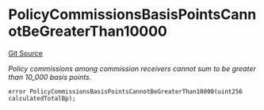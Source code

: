 # PolicyCommissionsBasisPointsCannotBeGreaterThan10000
[Git Source](https://github.com/nayms/contracts-v3/blob/08976c385ed293c18988aa46a13c47179dbb0a28/src/shared/CustomErrors.sol)

*Policy commissions among commission receivers cannot sum to be greater than 10_000 basis points.*


```solidity
error PolicyCommissionsBasisPointsCannotBeGreaterThan10000(uint256 calculatedTotalBp);
```

